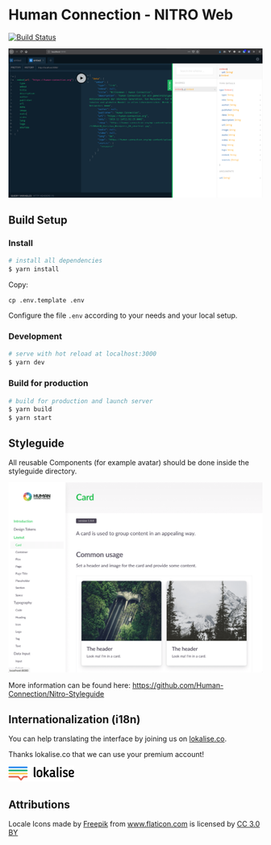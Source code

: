 # Human Connection - NITRO Web
[![Build Status](https://travis-ci.com/Human-Connection/Nitro-Web.svg?branch=master)](https://travis-ci.com/Human-Connection/Nitro-Web)

![UI Screenshot](screenshot.png)

## Build Setup



### Install
``` bash
# install all dependencies
$ yarn install
```

Copy:
```
cp .env.template .env
```
Configure the file `.env` according to your needs and your local setup.

### Development
``` bash
# serve with hot reload at localhost:3000
$ yarn dev
```

### Build for production
``` bash
# build for production and launch server
$ yarn build
$ yarn start
```

## Styleguide

All reusable Components (for example avatar) should be done inside the styleguide directory.

![Styleguide Screenshot](screenshot-styleguide.png)

More information can be found here: https://github.com/Human-Connection/Nitro-Styleguide


## Internationalization (i18n)

You can help translating the interface by joining us on [lokalise.co](https://lokalise.co/public/556252725c18dd752dd546.13222042/).

Thanks lokalise.co that we can use your premium account!

<a href="(https://lokalise.co/public/556252725c18dd752dd546.13222042/)."><img src="lokalise.png" alt="localise.co" height="32px" /></a>

## Attributions

<div>Locale Icons made by <a href="http://www.freepik.com/" title="Freepik">Freepik</a> from <a href="https://www.flaticon.com/" 		    title="Flaticon">www.flaticon.com</a> is licensed by <a href="http://creativecommons.org/licenses/by/3.0/" 		    title="Creative Commons BY 3.0" target="_blank">CC 3.0 BY</a></div>
